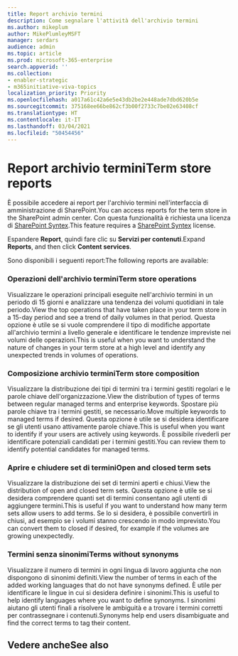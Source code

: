 ```yaml
---
title: Report archivio termini
description: Come segnalare l'attività dell'archivio termini
ms.author: mikeplum
author: MikePlumleyMSFT
manager: serdars
audience: admin
ms.topic: article
ms.prod: microsoft-365-enterprise
search.appverid: ''
ms.collection:
- enabler-strategic
- m365initiative-viva-topics
localization_priority: Priority
ms.openlocfilehash: a017a61c42a6e5e43db2be2e448ade7dbd620b5e
ms.sourcegitcommit: 375168ee66be862cf3b00f2733c7be02e63408cf
ms.translationtype: HT
ms.contentlocale: it-IT
ms.lasthandoff: 03/04/2021
ms.locfileid: "50454456"
---
```

# <a name="term-store-reports"></a><span data-ttu-id="ac303-103">Report archivio termini</span><span class="sxs-lookup"><span data-stu-id="ac303-103">Term store reports</span></span>

<span data-ttu-id="ac303-104">È possibile accedere ai report per l'archivio termini nell'interfaccia di amministrazione di SharePoint.</span><span class="sxs-lookup"><span data-stu-id="ac303-104">You can access reports for the term store in the SharePoint admin center.</span></span> <span data-ttu-id="ac303-105">Con questa funzionalità è richiesta una licenza di [SharePoint Syntex](index.md).</span><span class="sxs-lookup"><span data-stu-id="ac303-105">This feature requires a [SharePoint Syntex](index.md) license.</span></span>

<span data-ttu-id="ac303-106">Espandere **Report**, quindi fare clic su **Servizi per contenuti**.</span><span class="sxs-lookup"><span data-stu-id="ac303-106">Expand **Reports**, and then click **Content services**.</span></span>

<span data-ttu-id="ac303-107">Sono disponibili i seguenti report:</span><span class="sxs-lookup"><span data-stu-id="ac303-107">The following reports are available:</span></span>

### <a name="term-store-operations"></a><span data-ttu-id="ac303-108">Operazioni dell'archivio termini</span><span class="sxs-lookup"><span data-stu-id="ac303-108">Term store operations</span></span>

<span data-ttu-id="ac303-109">Visualizzare le operazioni principali eseguite nell'archivio termini in un periodo di 15 giorni e analizzare una tendenza dei volumi quotidiani in tale periodo.</span><span class="sxs-lookup"><span data-stu-id="ac303-109">View the top operations that have taken place in your term store in a 15-day period and see a trend of daily volumes in that period.</span></span> <span data-ttu-id="ac303-110">Questa opzione è utile se si vuole comprendere il tipo di modifiche apportate all'archivio termini a livello generale e identificare le tendenze impreviste nei volumi delle operazioni.</span><span class="sxs-lookup"><span data-stu-id="ac303-110">This is useful when you want to understand the nature of changes in your term store at a high level and identify any unexpected trends in volumes of operations.</span></span> 

### <a name="term-store-composition"></a><span data-ttu-id="ac303-111">Composizione archivio termini</span><span class="sxs-lookup"><span data-stu-id="ac303-111">Term store composition</span></span>

<span data-ttu-id="ac303-112">Visualizzare la distribuzione dei tipi di termini tra i termini gestiti regolari e le parole chiave dell'organizzazione.</span><span class="sxs-lookup"><span data-stu-id="ac303-112">View the distribution of types of terms between regular managed terms and enterprise keywords.</span></span> <span data-ttu-id="ac303-113">Spostare più parole chiave tra i termini gestiti, se necessario.</span><span class="sxs-lookup"><span data-stu-id="ac303-113">Move multiple keywords to managed terms if desired.</span></span> <span data-ttu-id="ac303-114">Questa opzione è utile se si desidera identificare se gli utenti usano attivamente parole chiave.</span><span class="sxs-lookup"><span data-stu-id="ac303-114">This is useful when you want to identify if your users are actively using keywords.</span></span> <span data-ttu-id="ac303-115">È possibile rivederli per identificare potenziali candidati per i termini gestiti.</span><span class="sxs-lookup"><span data-stu-id="ac303-115">You can review them to identify potential candidates for managed terms.</span></span>

### <a name="open-and-closed-term-sets"></a><span data-ttu-id="ac303-116">Aprire e chiudere set di termini</span><span class="sxs-lookup"><span data-stu-id="ac303-116">Open and closed term sets</span></span>

<span data-ttu-id="ac303-117">Visualizzare la distribuzione dei set di termini aperti e chiusi.</span><span class="sxs-lookup"><span data-stu-id="ac303-117">View the distribution of open and closed term sets.</span></span> <span data-ttu-id="ac303-118">Questa opzione è utile se si desidera comprendere quanti set di termini consentano agli utenti di aggiungere termini.</span><span class="sxs-lookup"><span data-stu-id="ac303-118">This is useful if you want to understand how many term sets allow users to add terms.</span></span> <span data-ttu-id="ac303-119">Se lo si desidera, è possibile convertirli in chiusi, ad esempio se i volumi stanno crescendo in modo imprevisto.</span><span class="sxs-lookup"><span data-stu-id="ac303-119">You can convert them to closed if desired, for example if the volumes are growing unexpectedly.</span></span> 

### <a name="terms-without-synonyms"></a><span data-ttu-id="ac303-120">Termini senza sinonimi</span><span class="sxs-lookup"><span data-stu-id="ac303-120">Terms without synonyms</span></span>

<span data-ttu-id="ac303-121">Visualizzare il numero di termini in ogni lingua di lavoro aggiunta che non dispongono di sinonimi definiti.</span><span class="sxs-lookup"><span data-stu-id="ac303-121">View the number of terms in each of the added working languages that do not have synonyms defined.</span></span> <span data-ttu-id="ac303-122">È utile per identificare le lingue in cui si desidera definire i sinonimi.</span><span class="sxs-lookup"><span data-stu-id="ac303-122">This is useful to help identify languages where you want to define synonyms.</span></span> <span data-ttu-id="ac303-123">I sinonimi aiutano gli utenti finali a risolvere le ambiguità e a trovare i termini corretti per contrassegnare i contenuti.</span><span class="sxs-lookup"><span data-stu-id="ac303-123">Synonyms help end users disambiguate and find the correct terms to tag their content.</span></span>

## <a name="see-also"></a><span data-ttu-id="ac303-124">Vedere anche</span><span class="sxs-lookup"><span data-stu-id="ac303-124">See also</span></span>



  






